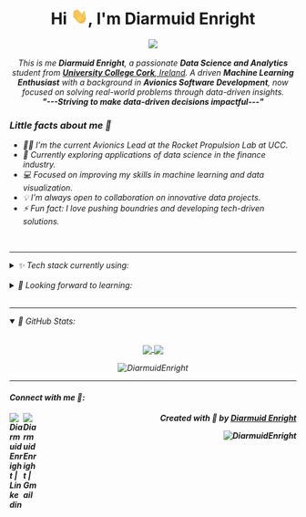 <h1 align="center">Hi <img src="https://raw.githubusercontent.com/ABSphreak/ABSphreak/master/gifs/Hi.gif" width="30px">, I'm Diarmuid Enright</h1>
<p align="center">
  <a href="https://github.com/DiarmuidEnright/readme-typing-svg"><img src="https://readme-typing-svg.herokuapp.com?lines=Data+Science+and+Analytics+Student;Machine+Learning+Enthusiast;Ex-Avionics+Software+Lead;Always+Learning&center=true&width=500&height=50"></a>
</p>

<p align="center">
  <em>
    This is me <b>Diarmuid Enright</b>, a passionate <b>Data Science and Analytics</b> student from <a href="https://www.ucc.ie/"> <b>University College Cork</b>, Ireland</a>.
    A driven <b>Machine Learning Enthusiast</b> with a background in <b>Avionics Software Development</b>, now focused on solving real-world problems through data-driven insights.
  <br>
  <b><i>"---Striving to make data-driven decisions impactful---"</i></b>
</p>

<h3>Little facts about me 🧑</h3>

- 🧑‍🚀 I’m the current Avionics Lead at the Rocket Propulsion Lab at UCC.
- 🔭 Currently exploring applications of data science in the finance industry.
- 💻 Focused on improving my skills in machine learning and data visualization.
- 💡 I’m always open to collaboration on innovative data projects.
- ⚡ Fun fact: I love pushing boundries and developing tech-driven solutions.
<br>

---

<details>
<summary>
  ✨ Tech stack currently using:
</summary>
   <br>
<code><a href="https://www.python.org/" target="_blank"><img height="30" src="https://www.vectorlogo.zone/logos/python/python-icon.svg"></a></code>
<code><a href="https://www.r-project.org/" target="_blank"><img height="30" src="https://www.vectorlogo.zone/logos/r-project/r-project-icon.svg"></a></code>
<code><a href="https://www.microsoft.com/en-us/sql-server" target="_blank"><img height="30" src="https://www.vectorlogo.zone/logos/microsoft_sql/microsoft_sql-icon.svg"></a></code>
<code><a href="https://www.oracle.com/java/" target="_blank"><img height="30" src="https://www.vectorlogo.zone/logos/java/java-icon.svg"></a></code>
<code><a href="https://www.docker.com/" target="_blank"><img height="30" src="https://www.vectorlogo.zone/logos/docker/docker-icon.svg"></a></code>
<code><a href="https://kubernetes.io/" target="_blank"><img height="30" src="https://www.vectorlogo.zone/logos/kubernetes/kubernetes-icon.svg"></a></code>
<code><a href="https://pytorch.org/" target="_blank"><img height="30" src="https://www.vectorlogo.zone/logos/pytorch/pytorch-icon.svg"></a></code>
<code><a href="https://www.tensorflow.org/" target="_blank"><img height="30" src="https://www.vectorlogo.zone/logos/tensorflow/tensorflow-icon.svg"></a></code>
<code><a href="https://powerbi.microsoft.com/en-us/" target="_blank"><img height="30" src="https://www.vectorlogo.zone/logos/microsoft_powerbi/microsoft_powerbi-icon.svg"></a></code>
<code><a href="https://www.tableau.com/" target="_blank"><img height="30" src="https://www.vectorlogo.zone/logos/tableau/tableau-icon.svg"></a></code>
</details>
<br>

<details>
<summary>
  🌱 Looking forward to learning:
</summary>
   <br>
<code><a href="https://cloud.google.com/" target="_blank"><img height="30" src="https://www.vectorlogo.zone/logos/google_cloud/google_cloud-icon.svg"></a></code>
<code><a href="https://aws.amazon.com/" target="_blank"><img height="30" src="https://www.vectorlogo.zone/logos/amazon_aws/amazon_aws-icon.svg"></a></code>
<code><a href="https://pytorch.org/" target="_blank"><img height="30" src="https://www.vectorlogo.zone/logos/pytorch/pytorch-icon.svg"></a></code>
</details>
<br>

---

<details open="">
<summary>
 📔 GitHub Stats:
</summary>
<br>
<p align="center">
  <a href="https://github.com/DiarmuidEnright">
    <img align="center"  height="175px" src="https://github-readme-stats.vercel.app/api?username=DiarmuidEnright&show_icons=true&hide_border=true&title_color=94b4a4&amp&icon_color=FFFFFF&amp&text_color=FFFFFF&amp&bg_color=000000&count_private=true&include_all_commits=true"/>
  </a>
  <a href="https://github.com/DiarmuidEnright">
    <img align="center" height="175px"  src="https://github-readme-stats.vercel.app/api/top-langs/?username=DiarmuidEnright&text_color=FFFFFF&bg_color=000000&title_color=94b4a4&langs_count=15&layout=compact&hide_border=true" />
  </a>
</p>
  <p align="center"><img align="center" src="https://github-readme-streak-stats.herokuapp.com/?user=DiarmuidEnright&text_color=FFFFFF&bg_color=000000&title_color=94b4a4&langs_count=15&layout=compact&hide_border=true" alt="DiarmuidEnright" /></p>
</details>

---

<h4> Connect with me 🤝: <h4>
  </hr>
  <a href="https://www.linkedin.com/in/diarmuid-enright-525375257/">
   <img align="left" alt="Diarmuid Enright | Linkedin" width="24px" src="https://www.vectorlogo.zone/logos/linkedin/linkedin-icon.svg" />
  </a>
  <a href="mailto:diarmuidenright@gmail.com">
    <img align="left" alt="Diarmuid Enright | Gmail" width="26px" src="https://www.vectorlogo.zone/logos/gmail/gmail-icon.svg" />
  </a>
</details>

<p align="right" > Created with 🖤 by <a href="https://github.com/DiarmuidEnright">Diarmuid Enright</a></p>
<p align="right" > <img src="https://komarev.com/ghpvc/?username=DiarmuidEnright&label=Profile%20views&color=0e75b6&style=flat" alt="DiarmuidEnright" /> </p>
